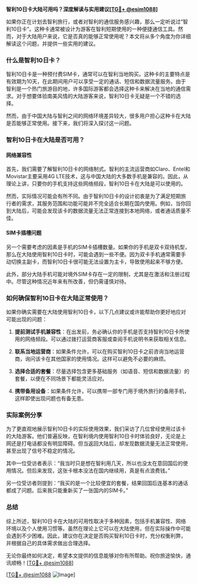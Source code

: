 **智利10日卡大陆可用吗？深度解读与实用建议[[TG💪+ @esim1088](https://t.me/s/esim1088)]**

如果你正在计划去智利旅行，或者对智利的通信服务感兴趣，那么一定听说过“智利10日卡”。这种卡通常被设计为游客在智利短期使用的一种便捷通信工具。然而，对于大陆用户来说，它是否真的能够正常使用呢？本文将从多个角度为你详细解读这个问题，并提供一些实用的建议。

### 什么是智利10日卡？

智利10日卡是一种预付费SIM卡，通常可以在智利当地购买。这种卡的主要特点是有效期为10天，在此期间用户可以享受一定的通话、短信和数据流量服务。由于智利是一个热门旅游目的地，许多国际游客都会选择这种卡来解决在当地的通信需求。对于想要体验南美风情的大陆游客来说，智利10日卡无疑是一个不错的选择。

然而，由于中国大陆与智利之间的网络环境差异较大，很多用户担心这种卡在大陆是否能够正常使用。接下来，我们将深入探讨这一问题。

### 智利10日卡在大陆是否可用？

#### 网络兼容性

首先，我们需要了解智利10日卡的网络制式。智利的主流运营商如Claro、Entel和Movistar主要采用4G LTE技术，这与中国大陆的大多数手机是兼容的。因此，从理论上讲，只要你的手机支持这些网络频段，智利10日卡在大陆是可以使用的。

然而，实际情况可能会有所不同。由于智利10日卡的设计初衷是为了满足短期旅行者的需求，其服务范围和功能可能并不完全适合长期在国内使用。例如，当你回到大陆后，可能会发现该卡的数据流量无法正常连接到本地网络，或者通话质量不佳。

#### SIM卡插槽问题

另一个需要考虑的因素是手机的SIM卡插槽数量。如果你的手机是双卡双待机型，那么在大陆使用智利10日卡时，可能会遇到一些不便。因为双卡手机通常需要手动切换主副卡，而智利10日卡很可能无法设置为主卡，导致使用起来不够方便。

此外，部分大陆手机可能对境外SIM卡存在一定的限制，尤其是在激活和注册过程中。尽管这种情况近年来有所改善，但仍需谨慎对待。

### 如何确保智利10日卡在大陆正常使用？

如果你确实需要在大陆使用智利10日卡，以下几点建议或许能帮助你更好地应对可能出现的问题：

1. **提前测试手机兼容性**：在出发前，务必确认你的手机是否支持智利10日卡所使用的网络频段。可以通过拨打运营商客服或查阅手机说明书来获取相关信息。

2. **联系当地运营商**：如果条件允许，可以在购买智利10日卡之前咨询当地运营商，询问该卡在其他国家的使用情况。这样可以避免不必要的麻烦。

3. **选择合适的套餐**：尽量选择包含更多基础服务（如语音、短信和数据流量）的套餐，以便在不同场景下都能灵活应对。

4. **携带备用设备**：如果条件允许，可以携带一部专门用于境外旅行的备用手机，这样即使出现问题也有备无患。

### 实际案例分享

为了更直观地展示智利10日卡的实际使用效果，我们采访了几位曾经使用过该卡的大陆游客。他们普遍反映，在智利境内使用智利10日卡时体验良好，无论是上网还是打电话都没有明显障碍。但当返回大陆后，却发现数据流量无法正常使用，甚至出现了信号不稳定的情况。

其中一位受访者表示：“我当时只是想在智利用几天，所以也没太在意回国后的使用情况。但后来发现，这张卡根本没法在国内继续用，真是有点浪费钱。”

另一位受访者则提到：“我买的是一个比较便宜的套餐，结果回国后连基本的通话都成了问题。后来我只能重新买了一张国内的SIM卡。”

### 总结

综上所述，智利10日卡在大陆的可用性取决于多种因素，包括手机兼容性、网络环境以及个人使用习惯等。虽然在理论上它可以在大陆使用，但在实际操作中可能会遇到不少困难。因此，建议你在决定是否购买智利10日卡时，充分权衡利弊，并根据自己的具体需求做出合理选择。

无论你最终如何决定，希望本文提供的信息能够对你有所帮助。祝你旅途愉快，通讯顺畅！[[TG💪+ @esim1088](https://t.me/s/esim1088)]

[[TG💪+ @esim1088](https://t.me/s/esim1088) ![Image](https://i.postimg.cc/4NQfJmqS/Snipaste-2025-05-13-00-14-12.png)]